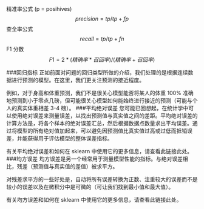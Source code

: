
精准率公式
(p = posihives)
$$precision= tp / tp + fp$$
查全率公式
$$recall= tp  / tp + fn$$
F1 分数
$$F1 = 2 * (精确率 * 召回率) / (精确率 + 召回率)$$

###回归指标
正如前面对问题的回归类型所做的介绍，我们处理的是根据连续数据进行预测的模型。在这里，我们更关注预测的接近程度。

例如，对于身高和体重预测，我们不是很关心模型能否将某人的体重 100% 准确地预测到小于零点几磅，但可能很关心模型如何能始终进行接近的预测（可能与个人的真实体重相差 3-4 磅）。
###平均绝对误差
您可能已回想起，在统计学中可以使用绝对误差来测量误差，以找出预测值与真实值之间的差距。平均绝对误差的计算方法是，将各个样本的绝对误差汇总，然后根据数据点数量求出平均误差。通过将模型的所有绝对值加起来，可以避免因预测值比真实值过高或过低而抵销误差，并能获得用于评估模型的整体误差指标。

有关平均绝对误差和如何在 sklearn 中使用它的更多信息，请查看此链接此处。
###均方误差
均方误差是另一个经常用于测量模型性能的指标。与绝对误差相比，残差（预测值与真实值的差值）被求平方。

对残差求平方的一些好处是，自动将所有误差转换为正数、注重较大的误差而不是较小的误差以及在微积分中是可微的（可让我们找到最小值和最大值）。

有关均方误差和如何在 sklearn 中使用它的更多信息，请查看此链接此处。
